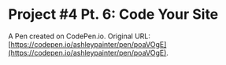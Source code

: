 # Project #4 Pt. 6: Code Your Site

A Pen created on CodePen.io. Original URL: [https://codepen.io/ashleypainter/pen/poaVOgE](https://codepen.io/ashleypainter/pen/poaVOgE).

